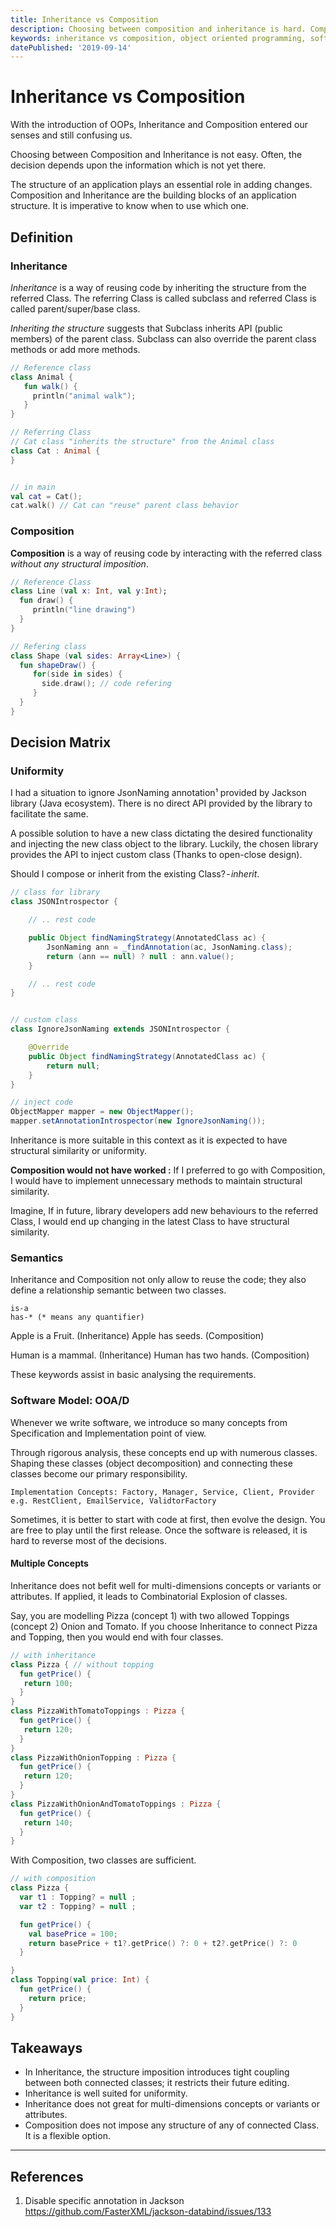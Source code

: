 ```yaml
---
title: Inheritance vs Composition
description: Choosing between composition and inheritance is hard. Composition and Inheritance are the building blocks of an application structure. It is imperative to know when to use which one.
keywords: inheritance vs composition, object oriented programming, software engineering, inheritance, composition, inheritance in java, inheritance in kotlin
datePublished: '2019-09-14'
---
```


# Inheritance vs Composition

With the introduction of OOPs, Inheritance and Composition entered our senses and still confusing us.

Choosing between Composition and Inheritance is not easy. Often, the decision depends upon the information which is not yet there.

The structure of an application plays an essential role in adding changes. Composition and Inheritance are the building blocks of an application structure. It is imperative to know when to use which one.

## Definition

### Inheritance

_Inheritance_ is a way of reusing code by inheriting the structure from the referred Class. The referring Class is called subclass and referred Class is called parent/super/base class.

_Inheriting the structure_ suggests that Subclass inherits API (public members) of the parent class. Subclass can also override the parent class methods or add more methods.

```kotlin
// Reference class
class Animal {
   fun walk() {
     println("animal walk");
   }
}

// Referring Class
// Cat class "inherits the structure" from the Animal class
class Cat : Animal {
}


// in main
val cat = Cat();
cat.walk() // Cat can "reuse" parent class behavior
```

### Composition

**Composition** is a way of reusing code by interacting with the referred class _without any structural imposition_.

```kotlin
// Reference Class
class Line (val x: Int, val y:Int);
  fun draw() {
     println("line drawing")
  }
}

// Refering class
class Shape (val sides: Array<Line>) {
  fun shapeDraw() {
     for(side in sides) {
       side.draw(); // code refering
     }
  }
}
```

## Decision Matrix

### Uniformity

I had a situation to ignore JsonNaming annotation¹ provided by Jackson library (Java ecosystem). There is no direct API provided by the library to facilitate the same.

A possible solution to have a new class dictating the desired functionality and injecting the new class object to the library. Luckily, the chosen library provides the API to inject custom class (Thanks to open-close design).

Should I compose or inherit from the existing Class? - *inherit*.

```java
// class for library
class JSONIntrospector {

    // .. rest code

    public Object findNamingStrategy(AnnotatedClass ac) {
        JsonNaming ann = _findAnnotation(ac, JsonNaming.class);
        return (ann == null) ? null : ann.value();
    }

    // .. rest code
}


// custom class
class IgnoreJsonNaming extends JSONIntrospector {

    @Override
    public Object findNamingStrategy(AnnotatedClass ac) {
        return null;
    }
}

// inject code
ObjectMapper mapper = new ObjectMapper();
mapper.setAnnotationIntrospector(new IgnoreJsonNaming());

```

Inheritance is more suitable in this context as it is expected to have structural similarity or uniformity.

**Composition would not have worked :**
If I preferred to go with Composition, I would have to implement unnecessary methods to maintain structural similarity.

Imagine, If in future, library developers add new behaviours to the referred Class, I would end up changing in the latest Class to have structural similarity.

### Semantics

Inheritance and Composition not only allow to reuse the code; they also define a relationship semantic between two classes.

```
is-a
has-* (* means any quantifier)
```

Apple is a Fruit. (Inheritance)
Apple has seeds. (Composition)

Human is a mammal. (Inheritance)
Human has two hands. (Composition)

These keywords assist in basic analysing the requirements.

### Software Model: OOA/D

Whenever we write software, we introduce so many concepts from Specification and Implementation point of view.

Through rigorous analysis, these concepts end up with numerous classes. Shaping these classes (object decomposition) and connecting these classes become our primary responsibility.

```
Implementation Concepts: Factory, Manager, Service, Client, Provider
e.g. RestClient, EmailService, ValidtorFactory
```

Sometimes, it is better to start with code at first, then evolve the design. You are free to play until the first release. Once the software is released, it is hard to reverse most of the decisions.

#### Multiple Concepts

Inheritance does not befit well for multi-dimensions concepts or variants or attributes. If applied, it leads to Combinatorial Explosion of classes.

Say, you are modelling Pizza (concept 1) with two allowed Toppings (concept 2) Onion and Tomato. If you choose Inheritance to connect Pizza and Topping, then you would end with four classes.

```kotlin
// with inheritance
class Pizza { // without topping
  fun getPrice() {
   return 100;
  }
}
class PizzaWithTomatoToppings : Pizza {
  fun getPrice() {
   return 120;
  }
}
class PizzaWithOnionTopping : Pizza {
  fun getPrice() {
   return 120;
  }
}
class PizzaWithOnionAndTomatoToppings : Pizza {
  fun getPrice() {
   return 140;
  }
}
```

With Composition, two classes are sufficient.

```kotlin
// with composition
class Pizza {
  var t1 : Topping? = null ;
  var t2 : Topping? = null ;

  fun getPrice() {
    val basePrice = 100;
    return basePrice + t1?.getPrice() ?: 0 + t2?.getPrice() ?: 0
  }

}
class Topping(val price: Int) {
  fun getPrice() {
    return price;
  }
}
```

## Takeaways

- In Inheritance, the structure imposition introduces tight coupling between both connected classes; it restricts their future editing.
- Inheritance is well suited for uniformity.
- Inheritance does not great for multi-dimensions concepts or variants or attributes.
- Composition does not impose any structure of any of connected Class. It is a flexible option.

---

## References

1. Disable specific annotation in Jackson
   https://github.com/FasterXML/jackson-databind/issues/133
